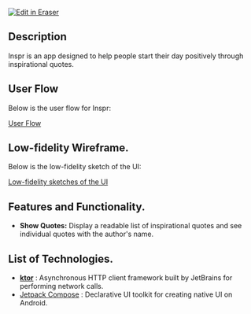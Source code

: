 <p><a target="_blank" href="https://app.eraser.io/workspace/1vmLk4d4QN37lefTBwWQ" id="edit-in-eraser-github-link"><img alt="Edit in Eraser" src="https://firebasestorage.googleapis.com/v0/b/second-petal-295822.appspot.com/o/images%2Fgithub%2FOpen%20in%20Eraser.svg?alt=media&amp;token=968381c8-a7e7-472a-8ed6-4a6626da5501"></a></p>

## Description
Inspr is an app designed to help people start their day positively through inspirational quotes. 

## User Flow
Below is the user flow for Inspr:

[﻿User Flow](https://app.eraser.io/workspace/1vmLk4d4QN37lefTBwWQ?elements=tFEd9urtTLsaSXPc6TxQGQ) 

## Low-fidelity Wireframe.
Below is the low-fidelity sketch of the UI:

[﻿Low-fidelity sketches of the UI](https://app.eraser.io/workspace/1vmLk4d4QN37lefTBwWQ?elements=IkcU0wRczmd33L7DodsIGw) 

## Features and Functionality.
- **Show Quotes:** Display a readable list of inspirational quotes and see individual quotes with the author's name.
## List of Technologies.
- [﻿**﻿ktor**](https://ktor.io/) : Asynchronous HTTP client framework built by JetBrains for performing network calls.
- [﻿Jetpack Compose](https://developer.android.com/jetpack/compose) : Declarative UI toolkit for creating native UI on Android.



<!--- Eraser file: https://app.eraser.io/workspace/1vmLk4d4QN37lefTBwWQ --->